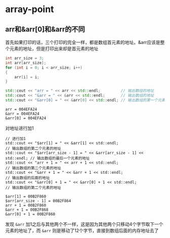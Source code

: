 ﻿# array-point

## arr和&arr[0]和&arr的不同

首先如果打印的话，三个打印的完全一样，都是数组首元素的地址。&arr应该是整个元素的地址，但是打印出来却是首元素的地址

```cpp
int arr_size = 3;
int arr[arr_size];
for (int i = 0; i < arr_size; i++)
{
    arr[i] = i;
}

std::cout << "arr = " << arr << std::endl;         // 输出数组的地址
std::cout << "&arr = " << &arr << std::endl;       // 输出数组的地址
std::cout << "&arr[0] = " << &arr[0] << std::endl; // 输出数组的第一个元素的地址
```

```
arr = 004EFA24  
&arr = 004EFA24   
&arr[0] = 004EFA24
```

对地址进行加1

```
// 进行加1
std::cout << "$arr[1] = " << &arr[1] << std::endl;                       // 输出数组的第二个元素的地址
std::cout << "$arr[arr_size - 1] = " << &arr[arr_size - 1] << std::endl; // 输出数组的最后一个元素的地址
std::cout << "arr + 1 = " << arr + 1 << std::endl;                       // 输出数组的第二个元素的地址
std::cout << "&arr + 1 = " << &arr + 1 << std::endl;                     // 输出数组的后面的地址
std::cout << "&arr[0] + 1 = " << &arr[0] + 1 << std::endl;               // 输出数组的第二个元素的地址
```

```
$arr[1] = 00B2F860
$arr[arr_size - 1] = 00B2F864
arr + 1 = 00B2F860
&arr + 1 = 00B2F868
&arr[0] + 1 = 00B2F860
```

发现 `&arr` 加1之后与其他两个不一样，这是因为其他两个只移动4个字节取下一个元素的地址了，而 `&arr` 则是移动了12个字节，直接到数组后面的内存地址去了
